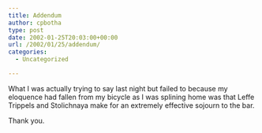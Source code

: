 ```yaml
---
title: Addendum
author: cpbotha
type: post
date: 2002-01-25T20:03:00+00:00
url: /2002/01/25/addendum/
categories:
  - Uncategorized

---
```

What I was actually trying to say last night but failed to because my eloquence had fallen from my bicycle as I was splining home was that Leffe Trippels and Stolichnaya make for an extremely effective sojourn to the bar.

Thank you.